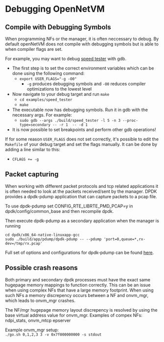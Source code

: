 Debugging OpenNetVM
==

Compile with Debugging Symbols
--

When programming NFs or the manager, it is often neccessary to debug. 
By default openNetVM does not compile with debugging symbols but is able to when compiler flags are set. 

For example, you may want to debug [speed tester][speed_tester] with gdb.
- The first step is to set the correct environment variables which can be done using the following command:
  + `export USER_FLAGS="-g -O0"`
    - `-g` produces debugging symbols and `-O0` reduces compiler optimizations to the lowest level
- Now navigate to your debug target and run `make`
  + `cd examples/speed_tester`
  + `make`
- The executable now has debugging symbols. Run it in gdb with the necessary args. For example:
  + `sudo gdb --args ./build/speed_tester -l 5 -n 3 --proc-type=secondary -- -r 1  -- -d 1`
- It is now possible to set breakpoints and perform other gdb operations!

If for some reason `USER_FLAGS` does not set correctly, it's possible to edit the `Makefile` of your debug target and set the flags manually.
It can be done by adding a line similar to this:
- `CFLAGS += -g`

Packet capturing
--
When working with different packet protocols and tcp related applications it is often needed to look at the packets received/sent by the manager. DPDK provides a dpdk-pdump application that can capture packets to a pcap file.  

To use dpdk-pdump set CONFIG_RTE_LIBRTE_PMD_PCAP=y in dpdk/config/common_base and then recompile dpdk.  

Then execute dpdk-pdump as a secondary application when the manager is running
```
cd dpdk/x86_64-native-linuxapp-gcc
sudo ./build/app/pdump/dpdk-pdump -- --pdump 'port=0,queue=*,rx-dev=/tmp/rx.pcap'
```
Full set of options and configurations for dpdk-pdump can be found [here][dpdk-pdump].

Possible crash reasons
--
Both primary and secondary dpdk processes must have the exact same hugepage memory mappings to function correctly. This can be an issue when using complex NFs that have a large memory footprint. When using such NFs a memory discrepency occurs between a NF and onvm_mgr, which leads to onvm_mgr crashes.  

The NF/mgr hugepage memory layout discrepency is resolved by using the base virtual address value for onvm_mgr.
Examples of compex NFs: ndpi_stats, onvm_mtcp epserver
  
Example onvm_mgr setup:  
```./go.sh 0,1,2,3 3 -v 0x7f000000000 -s stdout```

[dpdk-pdump]: http://dpdk.org/doc/guides/tools/pdump.html#example
[speed_tester]: ../examples/speed_tester
